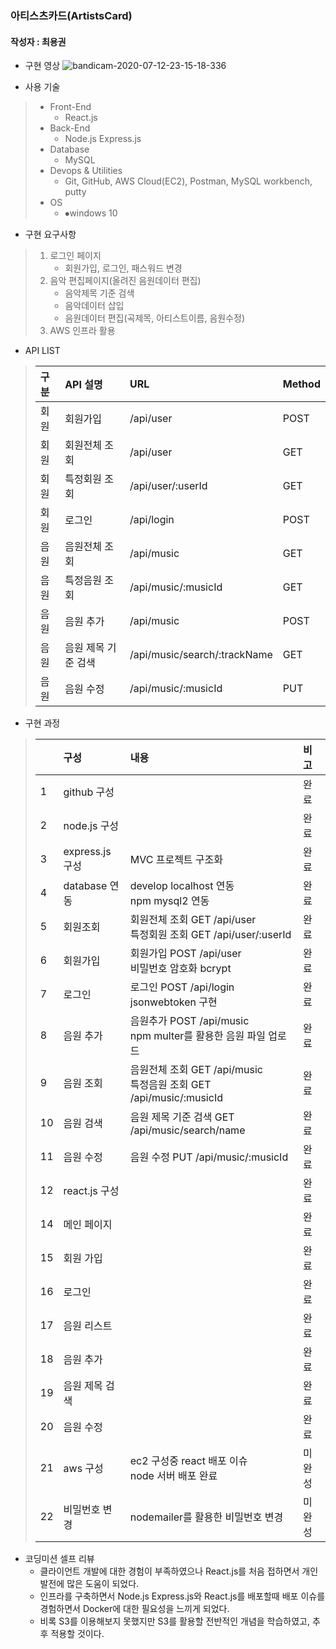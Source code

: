 ### 아티스츠카드(ArtistsCard)
#### 작성자 : 최용권

- 구현 영상
![bandicam-2020-07-12-23-15-18-336](https://user-images.githubusercontent.com/40785404/87248998-85ac7880-c497-11ea-9db3-732dd27d057e.gif)&nbsp;&nbsp;

- 사용 기술
> - Front-End
>   - React.js
> - Back-End
>   - Node.js Express.js
> - Database
>   - MySQL
> - Devops & Utilities
>   - Git, GitHub, AWS Cloud(EC2), Postman, MySQL workbench, putty
> - OS
>   - ⦁windows 10


 - 구현 요구사항
>    1. 로그인 페이지
>        - 회원가입, 로그인, 패스워드 변경
>    2. 음악 편집페이지(올려진 음원데이터 편집)
>        - 음악제목 기준 검색
>        - 음악데이터 삽입
>        - 음원데이터 편집(곡제목, 아티스트이름, 음원수정)
>    3. AWS 인프라 활용


 - API LIST
 >  | 구분 | API 설명 | URL | Method |
 >  | :------------- | :------------- | :------------- | :------------- |
 >  | 회원 | 회원가입 | /api/user | POST |
 >  | 회원 | 회원전체 조회 | /api/user | GET |
 >  | 회원 | 특정회원 조회 | /api/user/:userId | GET |
 >  | 회원 | 로그인 | /api/login | POST |
 >  | 음원 | 음원전체 조회 | /api/music | GET |
 >  | 음원 | 특정음원 조회 | /api/music/:musicId | GET |
 >  | 음원 | 음원 추가 | /api/music | POST |
 >  | 음원 | 음원 제목 기준 검색 | /api/music/search/:trackName | GET |
 >  | 음원 | 음원 수정 | /api/music/:musicId | PUT |


 - 구현 과정
>  |  | 구성 | 내용 | 비고 |
>  | :------------- | :------------- | :------------- | :------------- |
>  | 1 | github 구성 |  | 완료 |
>  | 2 | node.js 구성 |  | 완료 |
>  | 3 | express.js 구성 | MVC 프로젝트 구조화 | 완료 |
>  | 4 | database 연동 | develop localhost 연동<br>npm mysql2 연동 | 완료 |
>  | 5 | 회원조회 | 회원전체 조회 GET /api/user<br>특정회원 조회 GET /api/user/:userId | 완료 |
>  | 6 | 회원가입 | 회원가입 POST /api/user<br>비밀번호 암호화 bcrypt | 완료 |
>  | 7 | 로그인 | 로그인 POST /api/login<br>jsonwebtoken 구현 | 완료 |
>  | 8 | 음원 추가 | 음원추가 POST /api/music<br>npm multer를 활용한 음원 파일 업로드 | 완료 |
>  | 9 | 음원 조회 | 음원전체 조회 GET /api/music<br>특정음원 조회 GET /api/music/:musicId | 완료 |
>  | 10 | 음원 검색 | 음원 제목 기준 검색 GET /api/music/search/name | 완료 |
>  | 11 | 음원 수정 | 음원 수정 PUT /api/music/:musicId | 완료 |
>  | 12 | react.js 구성 |  | 완료 |
>  | 14 | 메인 페이지 |  | 완료 |
>  | 15 | 회원 가입 |  | 완료 |
>  | 16 | 로그인 |  | 완료 |
>  | 17 | 음원 리스트 |  | 완료 |
>  | 18 | 음원 추가 |  | 완료 |
>  | 19 | 음원 제목 검색 |  | 완료 |
>  | 20 | 음원 수정 |  | 완료 |
>  | 21 | aws 구성 | ec2 구성중 react 배포 이슈<br>node 서버 배포 완료 | 미완성 |
>  | 22 | 비밀번호 변경 | nodemailer를 활용한 비밀번호 변경 | 미완성 |


 - 코딩미션 셀프 리뷰
     - 클라이언트 개발에 대한 경험이 부족하였으나 React.js를 처음 접하면서 개인 발전에 많은 도움이 되었다.
     - 인프라를 구축하면서 Node.js Express.js와 React.js를 배포할때 배포 이슈를 경험하면서 Docker에 대한 필요성을 느끼게 되었다.
     - 비록 S3를 이용해보지 못했지만 S3를 활용할 전반적인 개념을 학습하였고, 추후 적용할 것이다.
